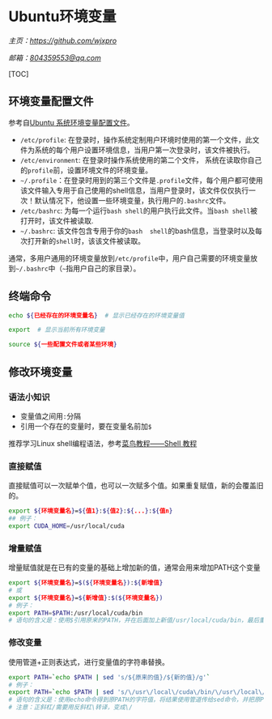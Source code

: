 # **Ubuntu环境变量**
*主页：https://github.com/wjxpro*

*邮箱：804359553@qq.com*

[TOC]

## 环境变量配置文件
参考自[Ubuntu 系统环境变量配置文件](https://blog.csdn.net/chan70707/article/details/81636327)。
+ `/etc/profile`: 在登录时，操作系统定制用户环境时使用的第一个文件，此文件为系统的每个用户设置环境信息，当用户第一次登录时，该文件被执行。
+ `/etc/environment`: 在登录时操作系统使用的第二个文件， 系统在读取你自己的`profile`前，设置环境文件的环境变量。
+ `~/.profile`：在登录时用到的第三个文件是`.profile`文件，每个用户都可使用该文件输入专用于自己使用的shell信息，当用户登录时，该文件仅仅执行一次！默认情况下，他设置一些环境变量，执行用户的`.bashrc`文件。
+ `/etc/bashrc`: 为每一个运行`bash shell`的用户执行此文件。当`bash shell`被打开时，该文件被读取.
+ `~/.bashrc`: 该文件包含专用于你的`bash  shell`的bash信息，当登录时以及每次打开新的`shell`时，该该文件被读取。

通常，多用户通用的环境变量放到`/etc/profile`中，用户自己需要的环境变量放到`~/.bashrc`中（`~`指用户自己的家目录）。

## 终端命令
```bash
echo ${已经存在的环境变量名}  # 显示已经存在的环境变量值

export  # 显示当前所有环境变量

source ${一些配置文件或者某些环境}
```

## 修改环境变量
### 语法小知识
+ 变量值之间用`:`分隔
+ 引用一个存在的变量时，要在变量名前加`$`

推荐学习Linux shell编程语法，参考[菜鸟教程——Shell 教程](https://www.runoob.com/linux/linux-shell.html)

### 直接赋值
直接赋值可以一次赋单个值，也可以一次赋多个值。如果重复赋值，新的会覆盖旧的。
```bash
export ${环境变量名}=${值1}:${值2}:${...}:${值n}
## 例子：
export CUDA_HOME=/usr/local/cuda
```
### 增量赋值
增量赋值就是在已有的变量的基础上增加新的值，通常会用来增加PATH这个变量
```bash
export ${环境变量名}=$(${环境变量名}):${新增值}
# 或
export ${环境变量名}=${新增值}:$(${环境变量名})
# 例子：
export PATH=$PATH:/usr/local/cuda/bin
# 语句的含义是：使用$引用原来的PATH，并在后面加上新值/usr/local/cuda/bin，最后重新赋值给PATH
```
### 修改变量
使用管道+正则表达式，进行变量值的字符串替换。
```bash
export PATH=`echo $PATH | sed 's/${原来的值}/${新的值}/g'`
# 例子：
export PATH=`echo $PATH | sed 's/\/usr\/local\/cuda\/bin/\/usr\/local\/cuda-10.1\/bin/g'`
# 语句的含义是：使用echo命令得到原PATH的字符值，将结果使用管道传给sed命令，并把原PATH中的/usr/local/cuda/bin替换为/usr/local/cuda-10.1/bin，最后将得到的新字符串赋值给PATH
# 注意：正斜杠/需要用反斜杠\转译，变成\/
```

